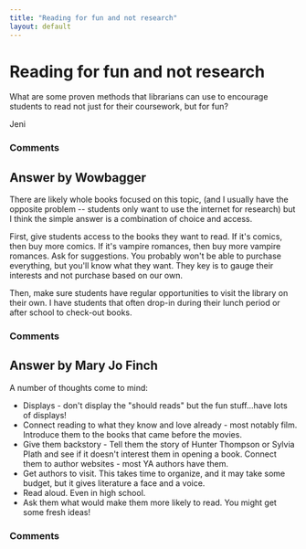 ```yaml
---
title: "Reading for fun and not research"
layout: default
---
```

Reading for fun and not research
=====================
What are some proven methods that librarians can use to encourage
students to read not just for their coursework, but for fun?

Jeni

### Comments ###


Answer by Wowbagger
----------------
There are likely whole books focused on this topic, (and I usually have
the opposite problem -- students only want to use the internet for
research) but I think the simple answer is a combination of choice and
access.

First, give students access to the books they want to read. If it's
comics, then buy more comics. If it's vampire romances, then buy more
vampire romances. Ask for suggestions. You probably won't be able to
purchase everything, but you'll know what they want. They key is to
gauge their interests and not purchase based on our own.

Then, make sure students have regular opportunities to visit the library
on their own. I have students that often drop-in during their lunch
period or after school to check-out books.

### Comments ###

Answer by Mary Jo Finch
----------------
A number of thoughts come to mind:

-   Displays - don't display the "should reads" but the fun stuff...have
    lots of displays!
-   Connect reading to what they know and love already - most notably
    film. Introduce them to the books that came before the movies.
-   Give them backstory - Tell them the story of Hunter Thompson or
    Sylvia Plath and see if it doesn't interest them in opening a book.
    Connect them to author websites - most YA authors have them.
-   Get authors to visit. This takes time to organize, and it may take
    some budget, but it gives literature a face and a voice.
-   Read aloud. Even in high school.
-   Ask them what would make them more likely to read. You might get
    some fresh ideas!


### Comments ###

